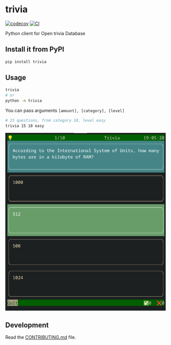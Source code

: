 # trivia

[![codecov](https://codecov.io/gh/rochacbruno/trivia/branch/main/graph/badge.svg?token=trivia_token_here)](https://codecov.io/gh/rochacbruno/trivia)
[![CI](https://github.com/rochacbruno/trivia/actions/workflows/main.yml/badge.svg)](https://github.com/rochacbruno/trivia/actions/workflows/main.yml)

Python client for Open trivia Database

## Install it from PyPI

```bash
pip install trivia
```

## Usage

```bash
trivia
# or
python -m trivia
```

You can pass arguments `[amount], [category], [level]`

```bash
# 15 questions, from category 18, level easy
trivia 15 18 easy
```

![](trivia.gif)

## Development

Read the [CONTRIBUTING.md](CONTRIBUTING.md) file.

